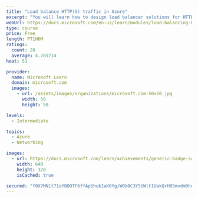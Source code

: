```yaml
---
title: "Load balance HTTP(S) traffic in Azure"
excerpt: "You will learn how to design load balancer solutions for HTTP(S) traffic and how to implement Azure Application gateway and Azure Front Door."
webUrl: https://docs.microsoft.com/en-us/learn/modules/load-balancing-https-traffic-azure/
type: course
price: Free
length: PT1H6M
ratings:
  count: 28
  average: 4.785714
heat: 51

provider:
  name: Microsoft Learn
  domain: microsoft.com
  images:
    - url: /assets/images/organizations/microsoft.com-50x50.jpg
      width: 50
      height: 50

levels:
  - Intermediate

topics:
  - Azure
  - Networking

images:
  - url: https://docs.microsoft.com/learn/achievements/generic-badge-social.png
    width: 640
    height: 320
    isCached: true

secured: "f0X7MN1t71oYBOOTF6ffAp5hukIaK6Yg/W0b0C3Y5UWltIUakQrH05mvdm0hoKqt/NtKN90jzqJkNDRUvSf/0uYoiLyF+OpinnTxW4TJU/QSH2v3adX1mwqCt9HlVxiKjEpetfCNPrle0a4dOjB7SshqqPVGmGWJQ+0arVuDSciDF+S+ArvYvxxy7CMWqb7jbYRvFdZZ9QlqNzwLIApn5fX4vqwQ6cGFX1LHHWB1408NOgksEAR+aQ6hobvye5BSeT1w38JN7NEaZgOPffA57VFvHKwf320wYmzwB3gacBOLZxu/rKtvjSFxxHjEzSzkEeoVFn1H3SSqpOliYjKU0a/U1d5XppyRjwgJk14eIV3y9sNrddzuSZlENUlpslEl6cCRHYFiZH76MoBkhdaVACRfIUzWZXM4W9H0BoQFKDc=;EgB5eJPgTyAmb2uky1CI0Q=="
---
```


